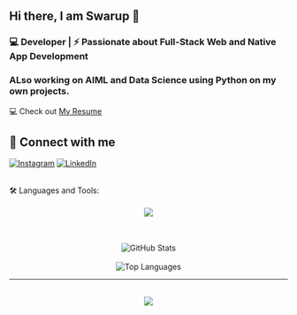## Hi there, I am Swarup 👋

### 💻 Developer | ⚡ Passionate about Full-Stack Web and Native App Development

###  ALso working on AIML and Data Science using Python on my own projects.

💻 Check out [My Resume]()
<br>

## 📱 Connect with me


[![Instagram](https://img.shields.io/badge/Instagram-%23E4405F.svg?&style=for-the-badge&logo=instagram&logoColor=white)](https://instagram.com/iosonoswarup)
[![LinkedIn](https://img.shields.io/badge/LinkedIn-%230077B5.svg?&style=for-the-badge&logo=linkedin&logoColor=white)](https://linkedin.com/in/swarup-moulik-ab5a661a4)

<br>
🛠️ Languages and Tools:
<br><br>
<div align="center">
  
  <a href="https://skillicons.dev">
    <img src="https://skillicons.dev/icons?i=c,cpp,java,python,javascript,mysql,html,css,tailwind,react,express,nodejs,mongodb,vscode,git,github&perline=10" />
  </a>
</div>
<br><br>
<div align="center">
  
![GitHub Stats](https://github-readme-stats.vercel.app/api?username=Swarup-Moulik&theme=gruvbox&show_icons=true&count_private=true)
<br><br>
![Top Languages](https://github-readme-stats.vercel.app/api/top-langs/?username=Swarup-Moulik&layout=compact&theme=gruvbox)

</div>

---

<br>
<div align="center">
  <img src="http://ForTheBadge.com/images/badges/built-with-love.svg">
</div>
